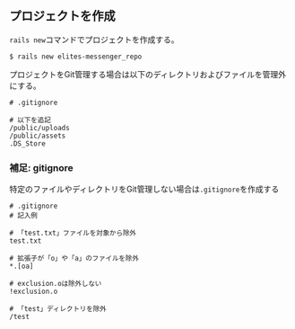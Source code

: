 ## プロジェクトを作成

`rails new`コマンドでプロジェクトを作成する。
```
$ rails new elites-messenger_repo
```

プロジェクトをGit管理する場合は以下のディレクトリおよびファイルを管理外にする。
```
# .gitignore

# 以下を追記
/public/uploads
/public/assets
.DS_Store
```

### 補足: gitignore

特定のファイルやディレクトリをGit管理しない場合は`.gitignore`を作成する

```
# .gitignore
# 記入例

# 「test.txt」ファイルを対象から除外
test.txt

# 拡張子が「o」や「a」のファイルを除外
*.[oa]

# exclusion.oは除外しない
!exclusion.o

# 「test」ディレクトリを除外
/test
```
